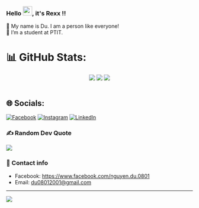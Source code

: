 ### Hello <img src="https://media.giphy.com/media/hvRJCLFzcasrR4ia7z/giphy.gif" width="25px">, it's Rexx !!
🔭 My name is Du. I am a person like everyone!<br>
🤝 I’m a student at PTIT.


# 📊 GitHub Stats:
<table>
<tr>
  <center>
    <img src="https://github-readme-stats.vercel.app/api?username=Rexx0801&theme=radical&hide_border=false&include_all_commits=true&count_private=false" />
    <img src="https://github-readme-streak-stats.herokuapp.com/?user=Rexx0801&theme=radical&hide_border=false" />
    <img src="https://github-readme-stats.vercel.app/api/top-langs/?username=Rexx0801&theme=radical&hide_border=false&include_all_commits=true&count_private=false&layout=compact" />
  </center>
</tr>
<table>

## 🌐 Socials:
[![Facebook](https://img.shields.io/badge/Facebook-%231877F2.svg?logo=Facebook&logoColor=white)](https://facebook.com/https://www.facebook.com/nguyen.du.0801) [![Instagram](https://img.shields.io/badge/Instagram-%23E4405F.svg?logo=Instagram&logoColor=white)](https://instagram.com/https://www.instagram.com/nhd__81/) [![LinkedIn](https://img.shields.io/badge/LinkedIn-%230077B5.svg?logo=linkedin&logoColor=white)](https://linkedin.com/in/https://www.linkedin.com/in/nguyen-du-7a0490259/) 


### ✍️ Random Dev Quote
![](https://quotes-github-readme.vercel.app/api?type=horizontal&theme=radical)

### 💬 Contact info 
- Facebook: https://www.facebook.com/nguyen.du.0801
- Email: du08012001@gmail.com
---
[![](https://visitcount.itsvg.in/api?id=Rexx0801&icon=2&color=0)](https://visitcount.itsvg.in)

